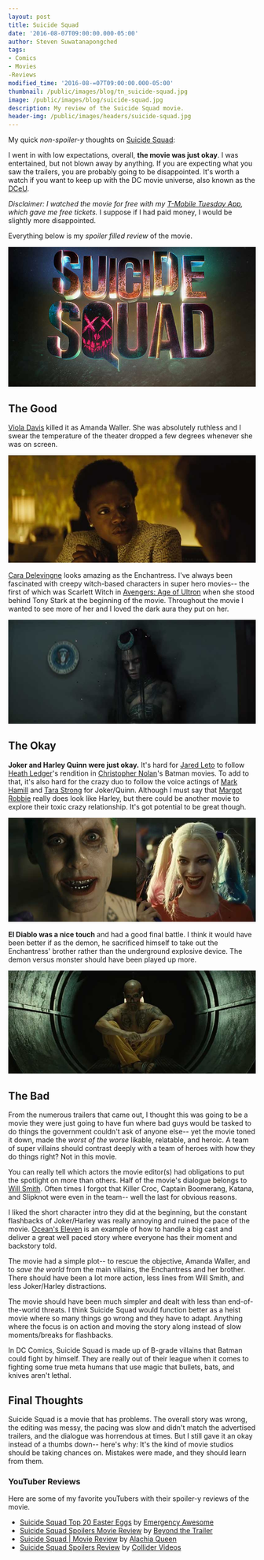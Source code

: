 ```yaml
---
layout: post
title: Suicide Squad
date: '2016-08-07T09:00:00.000-05:00'
author: Steven Suwatanapongched
tags:
- Comics
- Movies
-Reviews
modified_time: '2016-08-=07T09:00:00.000-05:00'
thumbnail: /public/images/blog/tn_suicide-squad.jpg
image: /public/images/blog/suicide-squad.jpg
description: My review of the Suicide Squad movie.
header-img: /public/images/headers/suicide-squad.jpg
---
```


My quick *non-spoiler-y* thoughts on [Suicide Squad](http://www.imdb.com/title/tt1386697/):

I went in with low expectations, overall, **the movie was just okay**. I was entertained, but not blown away by anything. If you are expecting what you saw the trailers, you are probably going to be disappointed. It's worth a watch if you want to keep up with the DC movie universe, also known as the [DCeU](https://en.wikipedia.org/wiki/DC_Extended_Universe).

*Disclaimer: I watched the movie for free with my [T-Mobile Tuesday App](https://explore.t-mobile.com/t-mobile-tuesdays), which gave me free tickets.* I suppose if I had paid money, I would be slightly more disappointed.

Everything below is my *spoiler filled review* of the movie.

![Suicide Squad](/public/images/blog/suicide-squad-logo.jpg)

## The Good

[Viola Davis](http://www.imdb.com/name/nm0205626/) killed it as Amanda Waller. She was absolutely ruthless and I swear the temperature of the theater dropped a few degrees whenever she was on screen.

![Amanda Waller](/public/images/blog/suicide-squad-amanda-waller.jpg)

[Cara Delevingne](http://www.imdb.com/name/nm5353321/) looks amazing as the Enchantress. I've always been fascinated with creepy witch-based characters in super hero movies-- the first of which was Scarlett Witch in [Avengers: Age of Ultron](http://www.imdb.com/title/tt2395427/) when she stood behind Tony Stark at the beginning of the movie. Throughout the movie I wanted to see more of her and I loved the dark aura they put on her.

![Enchantress](/public/images/blog/suicide-squad-enchantress.jpg)

## The Okay

**Joker and Harley Quinn were just okay.** It's hard for [Jared Leto](http://www.imdb.com/name/nm0001467/) to follow [Heath Ledger](http://www.imdb.com/name/nm0005132/)'s rendition in [Christopher Nolan](http://www.imdb.com/name/nm0634240/)'s Batman movies. To add to that, it's also hard for the crazy duo to follow the voice actings of [Mark Hamill](http://www.imdb.com/name/nm0000434/) and [Tara Strong](http://www.imdb.com/name/nm0152839/) for Joker/Quinn. Although I must say that [Margot Robbie](http://www.imdb.com/name/nm3053338/) really does look like Harley, but there could be another movie to explore their toxic crazy relationship. It's got potential to be great though.

![Joker and Harely Quinn](/public/images/blog/suicide-squad-joker-harley.jpg)

**El Diablo was a nice touch** and had a good final battle. I think it would have been better if as the demon, he sacrificed himself to take out the Enchantress' brother rather than the underground explosive device. The demon versus monster should have been played up more.

![El Diablo](/public/images/blog/suicide-squad-el-diablo.jpg)

## The Bad

From the numerous trailers that came out, I thought this was going to be a movie they were just going to have fun where bad guys would be tasked to do things the government couldn't ask of anyone else-- yet the movie toned it down, made the *worst of the worse* likable, relatable, and heroic. A team of super villains should contrast deeply with a team of heroes with how they do things right? Not in this movie.

You can really tell which actors the movie editor(s) had obligations to put the spotlight on more than others. Half of the movie's dialogue belongs to [Will Smith](http://www.imdb.com/name/nm0000226/). Often times I forgot that Killer Croc, Captain Boomerang, Katana, and Slipknot were even in the team-- well the last for obvious reasons.

I liked the short character intro they did at the beginning, but the constant flashbacks of Joker/Harley was really annoying and ruined the pace of the movie. [Ocean's Eleven](http://www.imdb.com/title/tt0240772/) is an example of how to handle a big cast and deliver a great well paced story where everyone has their moment and backstory told.

The movie had a simple plot-- to rescue the objective, Amanda Waller, and to *save the world* from the main villains, the Enchantress and her brother. There should have been a lot more action, less lines from Will Smith, and less Joker/Harley distractions.

The movie should have been much simpler and dealt with less than end-of-the-world threats. I think Suicide Squad would function better as a heist movie where so many things go wrong and they have to adapt. Anything where the focus is on action and moving the story along instead of slow moments/breaks for flashbacks.

In DC Comics, Suicide Squad is made up of B-grade villains that Batman could fight by himself. They are really out of their league when it comes to fighting some true meta humans that use magic that bullets, bats, and knives aren't lethal.

## Final Thoughts

Suicide Squad is a movie that has problems. The overall story was wrong, the editing was messy, the pacing was slow and didn't match the advertised trailers, and the dialogue was horrendous at times. But I still gave it an okay instead of a thumbs down-- here's why: It's the kind of movie studios should be taking chances on. Mistakes were made, and they should learn from them.


### YouTuber Reviews

Here are some of my favorite youTubers with their spoiler-y reviews of the movie.

* [Suicide Squad Top 20 Easter Eggs](https://www.youtube.com/watch?v=6Zky2S7Dhhw) by [Emergency Awesome](https://www.youtube.com/user/emergencyawesome)
* [Suicide Squad Spoilers Movie Review](https://www.youtube.com/watch?v=0xx8BJd0rts) by [Beyond the Trailer](https://www.youtube.com/user/BeyondTheTrailer)
* [Suicide Squad | Movie Review](https://www.youtube.com/watch?v=191ww6ec8Eg) by [Alachia Queen](https://www.youtube.com/user/queenalachia)
* [Suicide Squad Spoilers Review](https://www.youtube.com/watch?v=5h8irQzqemQ) by [Collider Videos](https://www.youtube.com/user/ColliderVideos)
